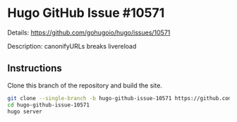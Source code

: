 # Hugo GitHub Issue #10571

Details: <https://github.com/gohugoio/hugo/issues/10571>

Description: canonifyURLs breaks livereload

## Instructions

Clone this branch of the repository and build the site.

```bash
git clone --single-branch -b hugo-github-issue-10571 https://github.com/jmooring/hugo-testing hugo-github-issue-10571
cd hugo-github-issue-10571
hugo server
```
